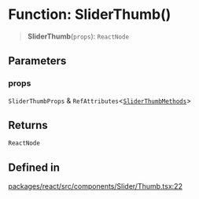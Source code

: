 # Function: SliderThumb()

> **SliderThumb**(`props`): `ReactNode`

## Parameters

### props

`SliderThumbProps` & `RefAttributes`\<[`SliderThumbMethods`](../interfaces/SliderThumbMethods.md)\>

## Returns

`ReactNode`

## Defined in

[packages/react/src/components/Slider/Thumb.tsx:22](https://github.com/m1m0zzz/tremolo-ui/blob/54fbf380a034843065523580a721e5efc5837b32/packages/react/src/components/Slider/Thumb.tsx#L22)
